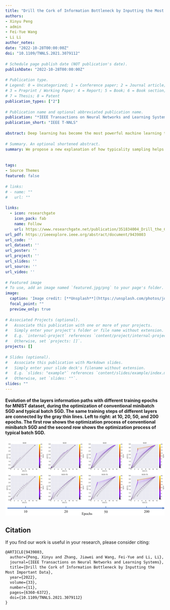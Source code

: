 ```yaml
---
title: "Drill the Cork of Information Bottleneck by Inputting the Most Important Data"
authors:
- Xinyu Peng
- admin
- Fei-Yue Wang
- Li Li
author_notes:
date: "2022-10-28T00:00:00Z"
doi: "10.1109/TNNLS.2021.3079112"

# Schedule page publish date (NOT publication's date).
publishDate: "2022-10-28T00:00:00Z"

# Publication type.
# Legend: 0 = Uncategorized; 1 = Conference paper; 2 = Journal article;
# 3 = Preprint / Working Paper; 4 = Report; 5 = Book; 6 = Book section;
# 7 = Thesis; 8 = Patent
publication_types: ["2"]

# Publication name and optional abbreviated publication name.
publication: "*IEEE Transactions on Neural Networks and Learning Systems*"
publication_short: "IEEE T-NNLS"

abstract: Deep learning has become the most powerful machine learning tool in the last decade. However, how to efficiently train deep neural networks remains to be thoroughly solved. The widely used minibatch stochastic gradient descent (SGD) still needs to be accelerated. As a promising tool to better understand the learning dynamic of minibatch SGD, the information bottleneck (IB) theory claims that the optimization process consists of an initial fitting phase and the following compression phase. Based on this principle, we further study typicality sampling, an efficient data selection method, and propose a new explanation of how it helps accelerate the training process of the deep networks. We show that the fitting phase depicted in the IB theory will be boosted with a high signal-to-noise ratio of gradient approximation if the typicality sampling is appropriately adopted. Furthermore, this finding also implies that the prior information of the training set is critical to the optimization process, and the better use of the most important data can help the information flow through the bottleneck faster. Both theoretical analysis and experimental results on synthetic and real-world datasets demonstrate our conclusions.

# Summary. An optional shortened abstract.
summary: We propose a new explanation of how typicality sampling helps accelerate the training process of the deep networks.


tags:
- Source Themes
featured: false

# links:
# - name: ""
#   url: ""

links:
  - icon: researchgate
    icon_pack: fab
    name: Follow
    url: https://www.researchgate.net/publication/351834004_Drill_the_Cork_of_Information_Bottleneck_by_Inputting_the_Most_Important_Data
url_pdf: https://ieeexplore.ieee.org/abstract/document/9439803
url_code: ''
url_dataset: ''
url_poster: ''
url_project: ''
url_slides: ''
url_source: ''
url_video: ''

# Featured image
# To use, add an image named `featured.jpg/png` to your page's folder. 
image:
  caption: 'Image credit: [**Unsplash**](https://unsplash.com/photos/jdD8gXaTZsc)'
  focal_point: ""
  preview_only: true

# Associated Projects (optional).
#   Associate this publication with one or more of your projects.
#   Simply enter your project's folder or file name without extension.
#   E.g. `internal-project` references `content/project/internal-project/index.md`.
#   Otherwise, set `projects: []`.
projects: []

# Slides (optional).
#   Associate this publication with Markdown slides.
#   Simply enter your slide deck's filename without extension.
#   E.g. `slides: "example"` references `content/slides/example/index.md`.
#   Otherwise, set `slides: ""`.
slides: ""
---
```

####  Evolution of the layers information paths with different training epochs for MNIST dataset, during the optimization of conventional minibatch SGD and typical batch SGD. The same training steps of different layers are connected by the gray thin lines. Left to right: at 10, 20, 50, and 200 epochs. The first row shows the optimization process of conventional minibatch SGD and the second row shows the optimization process of typical batch SGD.
![avatar](./featured.jpg)




## Citation
If you find our work is useful in your research, please consider citing:
```
@ARTICLE{9439803,
  author={Peng, Xinyu and Zhang, Jiawei and Wang, Fei-Yue and Li, Li},
  journal={IEEE Transactions on Neural Networks and Learning Systems}, 
  title={Drill the Cork of Information Bottleneck by Inputting the Most Important Data}, 
  year={2022},
  volume={33},
  number={11},
  pages={6360-6372},
  doi={10.1109/TNNLS.2021.3079112}
}
```

